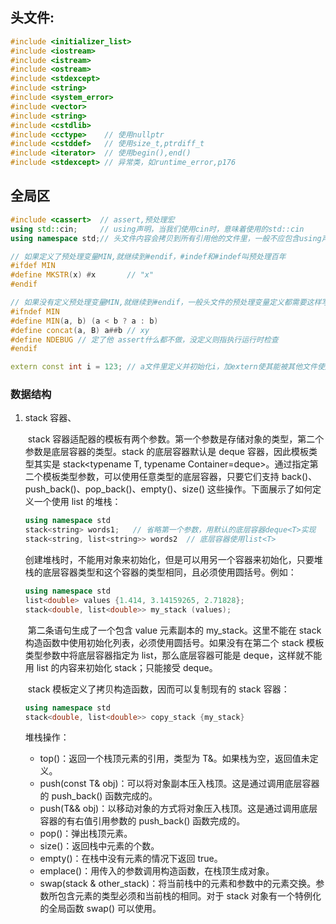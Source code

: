 ## 头文件:

```c++
#include <initializer_list>
#include <iostream>
#include <istream>
#include <ostream>
#include <stdexcept>
#include <string>
#include <system_error>
#include <vector>
#include <string>
#include <cstdlib>
#include <cctype>    // 使用nullptr
#include <cstddef>   // 使用size_t,ptrdiff_t
#include <iterator>  // 使用begin(),end()
#include <stdexcept> // 异常类，如runtime_error,p176
```

## 全局区

```c++
#include <cassert>  // assert,预处理宏
using std::cin;     // using声明，当我们使用cin时，意味着使用的std::cin
using namespace std;// 头文件内容会拷贝到所有引用他的文件里，一般不应包含using声明（易造成名字冲突）

// 如果定义了预处理变量MIN,就继续到#endif，#indef和#indef叫预处理百年
#ifdef MIN
#define MKSTR(x) #x       // "x"
#endif

// 如果没有定义预处理变量MIN,就继续到#endif，一般头文件的预处理变量定义都需要这样写
#ifndef MIN   
#define MIN(a, b) (a < b ? a : b)
#define concat(a, B) a##b // xy
#define NDEBUG // 定了他 assert什么都不做，没定义则指执行运行时检查
#endif

extern const int i = 123; // a文件里定义并初始化i，加extern使其能被其他文件使用
```

### 数据结构

1. stack 容器、

   ​		stack 容器适配器的模板有两个参数。第一个参数是存储对象的类型，第二个参数是底层容器的类型。stack<T> 的底层容器默认是 deque<T> 容器，因此模板类型其实是 stack<typename T, typename Container=deque<T>>。通过指定第二个模板类型参数，可以使用任意类型的底层容器，只要它们支持 back()、push_back()、pop_back()、empty()、size() 这些操作。下面展示了如何定义一个使用 list<T> 的堆栈：

    ```c++
    using namespace std
    stack<string> words1;   // 省略第一个参数，用默认的底层容器deque<T>实现
    stack<string, list<string>> words2  // 底层容器使用list<T>
    ```

	​		创建堆栈时，不能用对象来初始化，但是可以用另一个容器来初始化，只要堆栈的底层容器类型和这个容器的类型相同，且必须使用圆括号。例如：
	
	```c++
	using namespace std
	list<double> values {1.414, 3.14159265, 2.71828};
	stack<double, list<double>> my_stack (values);
	```
	
	​		第二条语句生成了一个包含 value 元素副本的 my_stack。这里不能在 stack 构造函数中使用初始化列表，必须使用圆括号。如果没有在第二个 stack 模板类型参数中将底层容器指定为 list，那么底层容器可能是 deque，这样就不能用 list 的内容来初始化 stack；只能接受 deque。
	
	​	stack<T> 模板定义了拷贝构造函数，因而可以复制现有的 stack 容器：
	
	```c++
	using namespace std
	stack<double, list<double>> copy_stack {my_stack}
	```
	
	堆栈操作：
	
	- top()：返回一个栈顶元素的引用，类型为 T&。如果栈为空，返回值未定义。
	- push(const T& obj)：可以将对象副本压入栈顶。这是通过调用底层容器的 push_back() 函数完成的。
	- push(T&& obj)：以移动对象的方式将对象压入栈顶。这是通过调用底层容器的有右值引用参数的 push_back() 函数完成的。
	- pop()：弹出栈顶元素。
	- size()：返回栈中元素的个数。
	- empty()：在栈中没有元素的情况下返回 true。
	- emplace()：用传入的参数调用构造函数，在栈顶生成对象。
	- swap(stack<T> & other_stack)：将当前栈中的元素和参数中的元素交换。参数所包含元素的类型必须和当前栈的相同。对于 stack 对象有一个特例化的全局函数 swap() 可以使用。
	
	
